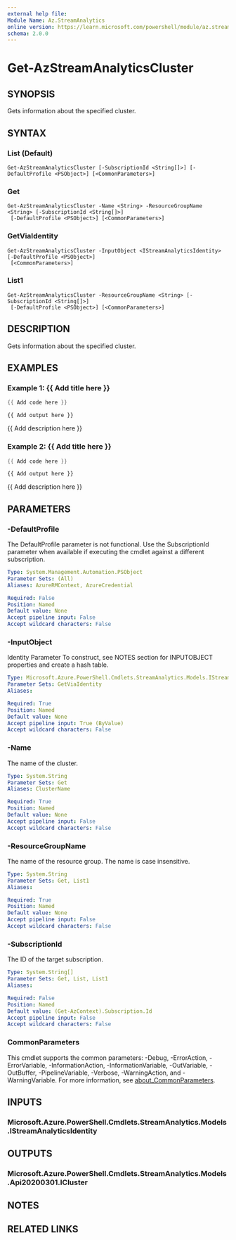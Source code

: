 ```yaml
---
external help file:
Module Name: Az.StreamAnalytics
online version: https://learn.microsoft.com/powershell/module/az.streamanalytics/get-azstreamanalyticscluster
schema: 2.0.0
---
```


# Get-AzStreamAnalyticsCluster

## SYNOPSIS
Gets information about the specified cluster.

## SYNTAX

### List (Default)
```
Get-AzStreamAnalyticsCluster [-SubscriptionId <String[]>] [-DefaultProfile <PSObject>] [<CommonParameters>]
```

### Get
```
Get-AzStreamAnalyticsCluster -Name <String> -ResourceGroupName <String> [-SubscriptionId <String[]>]
 [-DefaultProfile <PSObject>] [<CommonParameters>]
```

### GetViaIdentity
```
Get-AzStreamAnalyticsCluster -InputObject <IStreamAnalyticsIdentity> [-DefaultProfile <PSObject>]
 [<CommonParameters>]
```

### List1
```
Get-AzStreamAnalyticsCluster -ResourceGroupName <String> [-SubscriptionId <String[]>]
 [-DefaultProfile <PSObject>] [<CommonParameters>]
```

## DESCRIPTION
Gets information about the specified cluster.

## EXAMPLES

### Example 1: {{ Add title here }}
```powershell
{{ Add code here }}
```

```output
{{ Add output here }}
```

{{ Add description here }}

### Example 2: {{ Add title here }}
```powershell
{{ Add code here }}
```

```output
{{ Add output here }}
```

{{ Add description here }}

## PARAMETERS

### -DefaultProfile
The DefaultProfile parameter is not functional.
Use the SubscriptionId parameter when available if executing the cmdlet against a different subscription.

```yaml
Type: System.Management.Automation.PSObject
Parameter Sets: (All)
Aliases: AzureRMContext, AzureCredential

Required: False
Position: Named
Default value: None
Accept pipeline input: False
Accept wildcard characters: False
```

### -InputObject
Identity Parameter
To construct, see NOTES section for INPUTOBJECT properties and create a hash table.

```yaml
Type: Microsoft.Azure.PowerShell.Cmdlets.StreamAnalytics.Models.IStreamAnalyticsIdentity
Parameter Sets: GetViaIdentity
Aliases:

Required: True
Position: Named
Default value: None
Accept pipeline input: True (ByValue)
Accept wildcard characters: False
```

### -Name
The name of the cluster.

```yaml
Type: System.String
Parameter Sets: Get
Aliases: ClusterName

Required: True
Position: Named
Default value: None
Accept pipeline input: False
Accept wildcard characters: False
```

### -ResourceGroupName
The name of the resource group.
The name is case insensitive.

```yaml
Type: System.String
Parameter Sets: Get, List1
Aliases:

Required: True
Position: Named
Default value: None
Accept pipeline input: False
Accept wildcard characters: False
```

### -SubscriptionId
The ID of the target subscription.

```yaml
Type: System.String[]
Parameter Sets: Get, List, List1
Aliases:

Required: False
Position: Named
Default value: (Get-AzContext).Subscription.Id
Accept pipeline input: False
Accept wildcard characters: False
```

### CommonParameters
This cmdlet supports the common parameters: -Debug, -ErrorAction, -ErrorVariable, -InformationAction, -InformationVariable, -OutVariable, -OutBuffer, -PipelineVariable, -Verbose, -WarningAction, and -WarningVariable. For more information, see [about_CommonParameters](http://go.microsoft.com/fwlink/?LinkID=113216).

## INPUTS

### Microsoft.Azure.PowerShell.Cmdlets.StreamAnalytics.Models.IStreamAnalyticsIdentity

## OUTPUTS

### Microsoft.Azure.PowerShell.Cmdlets.StreamAnalytics.Models.Api20200301.ICluster

## NOTES

## RELATED LINKS

